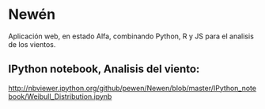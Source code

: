 Newén
=======

Aplicación web, en estado Alfa, combinando Python, R y JS para el analisis de los vientos.

IPython notebook, Analisis del viento:
--------------------------------------

http://nbviewer.ipython.org/github/pewen/Newen/blob/master/IPython_notebook/Weibull_Distribution.ipynb